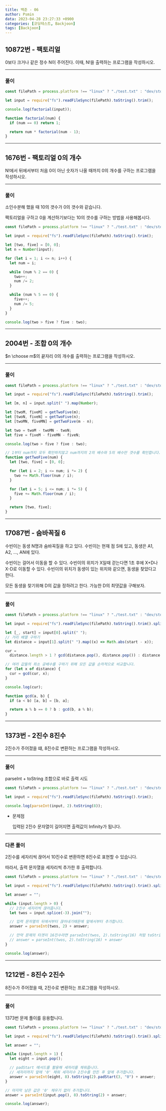 ```yaml
---
title: 백준 - 06
author: Psmin
data: 2023-04-28 23:27:33 +0900
categories: [코딩테스트, Backjoon]
tags: [Backjoon]
---
```


## 10872번 - 팩토리얼

0보다 크거나 같은 정수 N이 주어진다. 이때, N!을 출력하는 프로그램을 작성하시오.

---

### 풀이

```js
const filePath = process.platform !== "linux" ? "./test.txt" : "dev/stdin";

let input = require("fs").readFileSync(filePath).toString().trim();

console.log(factorial(input));

function factorial(num) {
  if (num == 0) return 1;

  return num * factorial(num - 1);
}
```

---

## 1676번 - 팩토리얼 0의 개수

N!에서 뒤에서부터 처음 0이 아닌 숫자가 나올 때까지 0의 개수를 구하는 프로그램을 작성하시오.

---

### 풀이

소인수분해 했을 때 10의 갯수가 0의 갯수와 같습니다.

팩토리얼을 구하고 0을 계산하기보다는 10의 갯수를 구하는 방법을 사용해봅시다.

```js
const filePath = process.platform !== "linux" ? "./test.txt" : "dev/stdin";

let input = require("fs").readFileSync(filePath).toString().trim();

let [two, five] = [0, 0];
let n = Number(input);

for (let i = 1; i <= n; i++) {
  let num = i;

  while (num % 2 == 0) {
    two++;
    num /= 2;
  }

  while (num % 5 == 0) {
    five++;
    num /= 5;
  }
}

console.log(two > five ? five : two);
```

---

## 2004번 - 조합 0의 개수

$n \choose m$의 끝자리
$0$의 개수를 출력하는 프로그램을 작성하시오.

---

### 풀이

```js
const filePath = process.platform !== "linux" ? "./test.txt" : "dev/stdin";

let input = require("fs").readFileSync(filePath).toString().trim();

let [m, n] = input.split(" ").map(Number);

let [twoM, fiveM] = getTwoFive(m);
let [twoN, fiveN] = getTwoFive(n);
let [twoMN, fiveMN] = getTwoFive(m - n);

let two = twoM - twoMN - twoN;
let five = fiveM - fiveMN - fiveN;

console.log(two > five ? five : two);

// 1부터 num까지 모두 확인하지않고 num까지의 2의 배수와 5의 배수만 갯수를 확인합니다.
function getTwoFive(num) {
  let [two, five] = [0, 0];

  for (let i = 2; i <= num; i *= 2) {
    two += Math.floor(num / i);
  }

  for (let i = 5; i <= num; i *= 5) {
    five += Math.floor(num / i);
  }

  return [two, five];
}
```

---

## 17087번 - 숨바꼭질 6

수빈이는 동생 N명과 숨바꼭질을 하고 있다. 수빈이는 현재 점 S에 있고, 동생은 A1, A2, ..., AN에 있다.

수빈이는 걸어서 이동을 할 수 있다. 수빈이의 위치가 X일때 걷는다면 1초 후에 X+D나 X-D로 이동할 수 있다. 수빈이의 위치가 동생이 있는 위치와 같으면, 동생을 찾았다고 한다.

모든 동생을 찾기위해 D의 값을 정하려고 한다. 가능한 D의 최댓값을 구해보자.

---

### 풀이

```js
const filePath = process.platform !== "linux" ? "./test.txt" : "dev/stdin";

let input = require("fs").readFileSync(filePath).toString().trim().split("\n");

let [_, start] = input[0].split(" ");
// 거리 배열 구하기
let distance = input[1].split(" ").map((x) => Math.abs(start - x));

cur =
  distance.length > 1 ? gcd(distance.pop(), distance.pop()) : distance.pop();

// 여러 값들의 최소 공배수를 구하기 위해 모든 값을 순차적으로 비교합니다.
for (let x of distance) {
  cur = gcd(cur, x);
}

console.log(cur);

function gcd(a, b) {
  if (a < b) [a, b] = [b, a];

  return a % b == 0 ? b : gcd(b, a % b);
}
```

---

## 1373번 - 2진수 8진수

2진수가 주어졌을 떄, 8진수로 변환하는 프로그램을 작성하시오.

---

### 풀이

parseInt + toString 조합으로 바로 출력 시도

```js
const filePath = process.platform !== "linux" ? "./test.txt" : "dev/stdin";

let input = require("fs").readFileSync(filePath).toString().trim();

console.log(parseInt(input, 2).toString(8));
```

- 문제점

  입력된 2진수 문자열이 길어지면 출력값이 Infinity가 됩니다.

---

### 다른 풀이

2진수를 세자리씩 끊어서 10진수로 변환하면 8진수로 표현할 수 있습니다.

따라서, 출력 문자열을 세자리씩 추가한 후 출력합니다.

```js
const filePath = process.platform !== "linux" ? "./test.txt" : "dev/stdin";

let input = require("fs").readFileSync(filePath).toString().trim().split("");

let answer = "";

while (input.length > 0) {
  // 2진수 세자리씩 끊어줍니다.
  let twos = input.splice(-3).join("");

  // 입력 문자열의 뒤에서부터 끊어내기때문에 앞에서부터 추가합니다.
  answer = parseInt(twos, 2) + answer;

  // 만약 문제의 타겟이 16진수라면 parseInt(twos, 2).toString(16) 처럼 toString으로 타겟 진수로 변환해줍니다.
  // answer = parseInt(twos, 2).toString(16) + answer
}

console.log(answer);
```

---

## 1212번 - 8진수 2진수

8진수가 주어졌을 때, 2진수로 변환하는 프로그램을 작성하시오.

---

### 풀이

1373번 문제 풀이를 응용합니다.

```js
const filePath = process.platform !== "linux" ? "./test.txt" : "dev/stdin";

let input = require("fs").readFileSync(filePath).toString().trim().split("");

let answer = "";

while (input.length > 1) {
  let eight = input.pop();

  // padStart 메서드를 활용해 세자리를 채워줍니다.
  // 세자리까지 앞에 '0' 채워 세자리수 2진수를 만든 후 앞에 추가합니다.
  answer = parseInt(eight, 8).toString(2).padStart(3, "0") + answer;
}

// 마지막 남은 값은 '0' 채우기 없이 추가합니다.
answer = parseInt(input.pop(), 8).toString(2) + answer;

console.log(answer);
```
